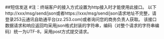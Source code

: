 ##短信发送
#注：终端客户的接入方式设置为http接入时才能使用此接口。
以下http://xxx/msg/send/json或者https://xxx/msg/send/json请求地址不完整，请登录253云通讯自助通平台(zz.253.com)或者询问您的商务负责人获取。
该接口数据请求和响应返回均采用json格式封装的字符串，编码（对整个请求的字符串编码）统一为UTF-8，采用post方式提交请求。
